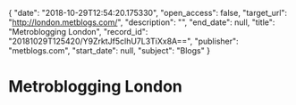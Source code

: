 {
  "date": "2018-10-29T12:54:20.175330", 
  "open_access": false, 
  "target_url": "http://london.metblogs.com/", 
  "description": "", 
  "end_date": null, 
  "title": "Metroblogging London", 
  "record_id": "20181029T125420/Y9ZrktJf5clhU7L3TiXx8A==", 
  "publisher": "metblogs.com", 
  "start_date": null, 
  "subject": "Blogs"
}

# Metroblogging London

